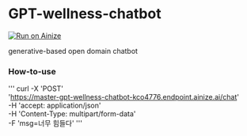 # GPT-wellness-chatbot

[![Run on Ainize](https://ainize.ai/images/run_on_ainize_button.svg)](https://ainize.web.app/redirect?git_repo=https://github.com/kco4776/GPT-wellness-chatbot)


generative-based open domain chatbot

### How-to-use
  '''
  curl -X 'POST' \
  'https://master-gpt-wellness-chatbot-kco4776.endpoint.ainize.ai/chat' \
  -H 'accept: application/json' \
  -H 'Content-Type: multipart/form-data' \
  -F 'msg=너무 힘들다'
  '''
